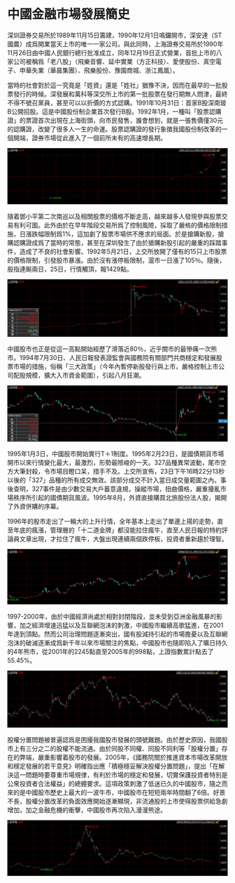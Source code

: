 # 中國金融市場發展簡史


深圳證券交易所於1989年11月15日籌建，1990年12月1日鳴鑼開市，深安達（ST國農）成爲開業當天上市的唯一一家公司。與此同時，上海證券交易所於1990年11月26日由中國人民銀行總行批准成立，同年12月19日正式營業，首批上市的八家公司被稱爲「老八股」（飛樂音響、延中實業（方正科技）、愛使股份、真空電子、申華失業（華晨集團）、飛樂股份、豫園商城、浙江鳳凰）。

當時的社會對於這一究竟是「姓資」還是「姓社」猶豫不決，因而在最早的一批股票發行的時候。深發展和萬科等深交所上市的第一批股票在發行期無人問津，最終不得不號召黨員，甚至可以以折價的方式認購。1991年10月31日：首家B股深南玻B公開招股。這是中國股份制企業首次發行B股。1992年1月，一種叫「股票認購證」的票證首次出現在上海街頭，向市民發售，誰會想到，就是一張售價僅30元的認購證，改變了很多人一生的命運。股票認購證的發行象徵我國股份制改革的一個開端，證券市場從此進入了一個前所未有的高速增長期。

![上證指數 (1990.12.19-1992.5.20)](section1-1.png)

隨着鄧小平第二次南巡以及相關股票的價格不斷走高，越來越多人發現參與股票交易有利可圖。此外由於在早年階段交易所爲了控制風險，採取了嚴格的價格限制措施，日漲跌幅限制爲1%，這加劇了股票市場供不應求的局面。於是搶購新股，搶購認購證成爲了當時的常態，甚至在深圳發生了由於搶購新股引起的嚴重的踩踏事件，造成了不良的社會影響。1992年5月21日，上交所放開了僅有的15只上市股票的價格限制，引發股市暴漲。由於沒有漲停板限制，滬市一日漲了105％。隨後，股指連飈兩日，25日，行情觸頂，報1429點。

![上證指數 (1991.10.25-1992.10.5)](section1-2.png)

中國股市也正是從這一高點開始經歷了滑落近80％，近乎關市的最慘痛一次熊市。1994年7月30日、人民日報發表證監會與國務院有關部門共商穩定和發展股票市場的措施，俗稱「三大政策」（今年內暫停新股發行與上市，嚴格控制上市公司配股規模，擴大入市資金範圍），引起八月狂潮。

![上證指數 (1993.10.25-1994.9.27)](section1-3.png)

1995年1月3日，中國股市開始實行T＋1制度。1995年2月23日，是國債期貨市場開市以來行情變化最大，最激烈，形勢最險峻的一天。327品種異常波動，尾市空方大筆封殺，令市場目瞪口呆，措手不及。上交所宣佈，23日下午16時22分13秒以後的「327」品種的所有成交無效。該部分成交不計入當日成交量範圍之內。事後查明，327事件是由少數交易大戶蓄意違規，操縱市場，扭曲價格，嚴重擾亂市場秩序所引起的國債期貨風波。1995年8月，外資直接購買北旅股份法人股，揭開了外資併購的序幕。

1996年的股市走出了一輪大的上升行情，全年基本上走出了單邊上揚的走勢，直至年底的瘋漲，管理層的「十二道金牌」都沒能拉住瘋牛，直至人民日報的特約評論員文章出現，才拉住了瘋牛，大盤出現連續兩個跌停板，投資者重新趨於理智。

![上證指數 (1996.2.15-1997.1.27)](section1-4.png)

1997-2000年，由於中國經濟尚處於相對封閉階段，並未受到亞洲金融風暴的影響，加之經濟增速迅猛以及互聯網泡沫的刺激，中國股市繼續高歌猛進，在2001年達到頂點。然而公司治理問題逐漸突出，國有股減持引起的市場擔憂以及互聯網泡沫的破滅逐漸成爲新千年以來市場關注的焦點，中國股市也隨即陷入了曠日持久的4年熊市，從2001年的2245點直至2005年的998點，上證指數累計點去了55.45%。

![上證指數 (1997.10.20-2005.8.9)](section1-5.png)

股權分置問題被普遍認爲是困擾我國股市發展的頭號難題。由於歷史原因，我國股市上有三分之二的股權不能流通。由於同股不同權、同股不同利等「股權分置」存在的弊端，嚴重影響着股市的發展。2005年，《國務院關於推進資本市場改革開放和穩定發展的若干意見》明確指出應「積極穩妥解決股權分置問題」，提出「在解決這一問題時要尊重市場規律，有利於市場的穩定和發展，切實保護投資者特別是公衆投資者合法權益」的總體要求。這項政策刺激了低迷已久的中國股市，隨之而來的是中國股市歷史上最大的一波牛市，中國股市在短短兩年時間翻了6倍。好景不長，股權分置改革的負面效應開始逐漸顯現，非流通股的上市使得股票供給急劇增加，加之金融危機的衝擊，中國股市再次陷入漫漫熊途。

![上證指數 (2003.8.5-2014.7.21)](section1-6.png)
